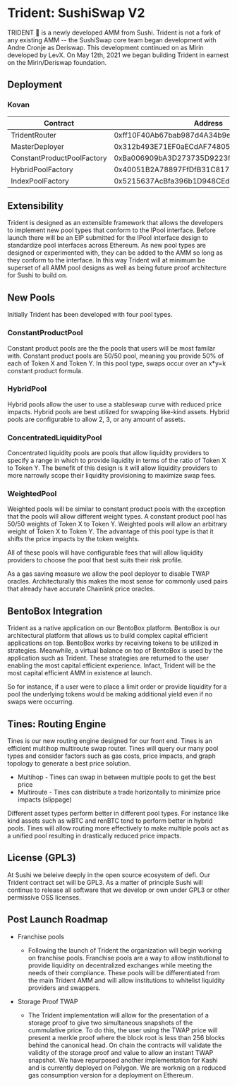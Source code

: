# Trident: SushiSwap V2

TRIDENT 🔱 is a newly developed AMM from Sushi. Trident is not a fork of any existing AMM -- the SushiSwap core team began development with Andre Cronje as Deriswap. This development continued on as Mirin developed by LevX. On May 12th, 2021 we began building Trident in earnest on the Mirin/Deriswap foundation.

## Deployment

### Kovan

| Contract                   | Address                                    |
| -------------------------- | ------------------------------------------ |
| TridentRouter              | 0xff10F40Ab67bab987d4A34b9e3Df20037E5172c5 |
| MasterDeployer             | 0x312b493E71EF0aECdAF7480523C114c68a298B17 |
| ConstantProductPoolFactory | 0xBa006909bA3D273735D9223f7404Ff8c3Dc11183 |
| HybridPoolFactory          | 0x40051B2A78897FfDfB31C817b869e18Be495Ec2C |
| IndexPoolFactory           | 0x5215637AcBfa396b1D948CEd2D47b5c28924482f |

## Extensibility

Trident is designed as an extensible framework that allows the developers to implement new pool types that conform to the IPool interface. Before launch there will be an EIP submitted for the IPool interface design to standardize pool interfaces across Ethereum. As new pool types are designed or experimented with, they can be added to the AMM so long as they conform to the interface. In this way Trident will at minimum be superset of all AMM pool designs as well as being future proof architecture for Sushi to build on.

## New Pools

Initially Trident has been developed with four pool types.

### ConstantProductPool

Constant product pools are the the pools that users will be most familar with. Constant product pools are 50/50 pool, meaning you provide 50% of each of Token X and Token Y. In this pool type, swaps occur over an x\*y=k constant product formula.

### HybridPool

Hybrid pools allow the user to use a stableswap curve with reduced price impacts. Hybrid pools are best utilized for swapping like-kind assets. Hybrid pools are configurable to allow 2, 3, or any amount of assets.

### ConcentratedLiquidityPool

Concentrated liquidity pools are pools that allow liquidity providers to specify a range in which to provide liquidity in terms of the ratio of Token X to Token Y. The benefit of this design is it will allow liquidity providers to more narrowly scope their liquidity provisioning to maximize swap fees.

### WeightedPool

Weighted pools will be similar to constant product pools with the exception that the pools will allow different weight types. A constant product pool has 50/50 weights of Token X to Token Y. Weighted pools will allow an arbitrary weight of Token X to Token Y. The advantage of this pool type is that it shifts the price impacts by the token weights.

All of these pools will have configurable fees that will allow liquidity providers to choose the pool that best suits their risk profile.

As a gas saving measure we allow the pool deployer to disable TWAP oracles. Architecturally this makes the most sense for commonly used pairs that already have accurate Chainlink price oracles.

## BentoBox Integration

Trident as a native application on our BentoBox platform. BentoBox is our architectural platform that allows us to build complex capital efficient applications on top. BentoBox works by receiving tokens to be utilized in strategies. Meanwhile, a virtual balance on top of BentoBox is used by the application such as Trident. These strategies are returned to the user enabling the most capital efficient experience. Infact, Trident will be the most capital efficient AMM in existence at launch.

So for instance, if a user were to place a limit order or provide liquidity for a pool the underlying tokens would be making additional yield even if no swaps were occurring.

## Tines: Routing Engine

Tines is our new routing engine designed for our front end. Tines is an efficient multihop multiroute swap router. Tines will query our many pool types and consider factors such as gas costs, price impacts, and graph topology to generate a best price solution.

- Multihop - Tines can swap in between multiple pools to get the best price
- Multiroute - Tines can distribute a trade horizontally to minimize price impacts (slippage)

Different asset types perform better in different pool types. For instance like kind assets such as wBTC and renBTC tend to perform better in hybrid pools. Tines will allow routing more effectively to make multiple pools act as a unified pool resulting in drastically reduced price impacts.

## License (GPL3)

At Sushi we beleive deeply in the open source ecosystem of defi. Our Trident contract set will be GPL3. As a matter of principle Sushi will continue to release all software that we develop or own under GPL3 or other permissive OSS licenses.

## Post Launch Roadmap

- Franchise pools

  - Following the launch of Trident the organization will begin working on franchise pools. Franchise pools are a way to allow institutional to provide liquidity on decentralized exchanges while meeting the needs of their compliance. These pools will be differentiated from the main Trident AMM and will allow institutions to whitelist liquidity providers and swappers.

- Storage Proof TWAP
  - The Trident implementation will allow for the presentation of a storage proof to give two simultaneous snapshots of the cummulative price. To do this, the user using the TWAP price will present a merkle proof where the block root is less than 256 blocks behind the canonical head. On chain the contracts will validate the validity of the storage proof and value to allow an instant TWAP snapshot. We have repurposed another implementation for Kashi and is currently deployed on Polygon. We are worknig on a reduced gas consumption version for a deployment on Ethereum.
